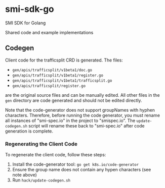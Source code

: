 # smi-sdk-go
SMI SDK for Golang

Shared code and example implementations

## Codegen

Client code for the trafficsplit CRD is generated.  The files:

* `gen/apis/trafficsplit/v1beta1/doc.go`
* `gen/apis/trafficsplit/v1beta1/register.go`
* `gen/apis/trafficsplit/v1beta1/trafficsplit.go`
* `gen/apis/trafficsplit/register.go`

are the original source files and can be manually edited.  All other files in
the `gen` directory are code generated and should not be edited directly.

Note that the code-generator does not support groupNames with hyphen characters.
Therefore, before running the code generator, you must rename all instances of
"smi-spec.io" in the project to "smispec.io".  The `update-codegen.sh` script
will rename these back to "smi-spec.io" after code generation is complete.

### Regenerating the Client Code

To regenerate the client code, follow these steps:

1. Install the code-generator tool: `go get k8s.io/code-generator`
1. Ensure the group name does not contain any hypen characters (see note above)
1. Run `hack/update-codegen.sh`